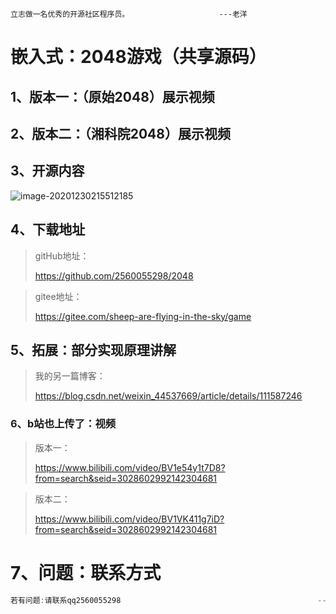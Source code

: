~~~
立志做一名优秀的开源社区程序员。					---老洋
~~~



# 嵌入式：2048游戏（共享源码）

## 1、版本一：（原始2048）展示视频





## 2、版本二：（湘科院2048）展示视频





## 3、开源内容

![image-20201230215512185](https://gitee.com/sheep-are-flying-in-the-sky/my-picture/raw/master/picture6/image-20201230215512185.png)



## 4、下载地址

> gitHub地址：
>
> https://github.com/2560055298/2048

> gitee地址：
>
> https://gitee.com/sheep-are-flying-in-the-sky/game



## 5、拓展：部分实现原理讲解

> 我的另一篇博客：
>
> https://blog.csdn.net/weixin_44537669/article/details/111587246



### 6、b站也上传了：视频

> 版本一：
>
> https://www.bilibili.com/video/BV1e54y1t7D8?from=search&seid=3028602992142304681

>版本二：
>
>https://www.bilibili.com/video/BV1VK411g7iD?from=search&seid=3028602992142304681



# 7、问题：联系方式

```java
若有问题:请联系qq2560055298 											---老洋
```